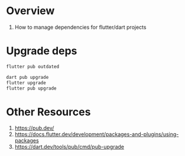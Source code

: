 # Overview
1. How to manage dependencies for flutter/dart projects


# Upgrade deps
```bash
flutter pub outdated

dart pub upgrade
flutter upgrade
flutter pub upgrade
```



# Other Resources
1. https://pub.dev/
1. https://docs.flutter.dev/development/packages-and-plugins/using-packages
1. https://dart.dev/tools/pub/cmd/pub-upgrade